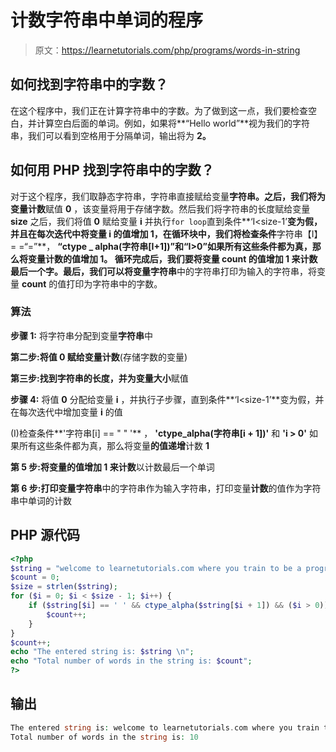 # 计数字符串中单词的程序

> 原文：<https://learnetutorials.com/php/programs/words-in-string>

## 如何找到字符串中的字数？

在这个程序中，我们正在计算字符串中的字数。为了做到这一点，我们要检查空白，并计算空白后面的单词。例如，如果将**“Hello world”**视为我们的字符串，我们可以看到空格用于分隔单词，输出将为 **2。**

## 如何用 PHP 找到字符串中的字数？

对于这个程序，我们取静态字符串，字符串直接赋给变量**字符串。**之后，我们将为变量**计数**赋值 **0** ，该变量将用于存储字数。然后我们将字符串的长度赋给变量 **size** 之后，我们将值 **0** 赋给变量 **i** 并执行`for loop`直到条件**‘I<size-1’**变为假，并且在每次迭代中将变量 **i** 的值增加 1，在循环块中，我们将检查条件**字符串【I】= =“=”**， **“ctype _ alpha(字符串[I+1])”**和**“I>0”**如果所有这些条件都为真，那么将变量计数的值增加 **1。** 循环完成后，我们要将变量 **count** 的值增加 **1** 来计数最后一个字。最后，我们可以将变量**字符串**中的字符串打印为输入的字符串，将变量 **count** 的值打印为字符串中的字数。

### 算法

**步骤 1:** 将字符串分配到变量**字符串**中

**第二步:**将值 **0** 赋给变量**计数**(存储字数的变量)

**第三步:**找到字符串的长度，并为变量**大小**赋值

**步骤 4:** 将值 **0** 分配给变量 **i** ，并执行子步骤，直到条件**‘I<size-1’**变为假，并在每次迭代中增加变量 **i** 的值

(I)检查条件**'字符串[i] == " " '** ， **'ctype_alpha(字符串[i + 1])'** 和 **'i > 0'** 如果所有这些条件都为真，那么将变量**的值递增**计数 **1**

**第 5 步:**将变量**的值增加 **1** 来计数**以计数最后一个单词

**第 6 步:**打印变量**字符串**中的字符串作为输入字符串，打印变量**计数**的值作为字符串中单词的计数

## PHP 源代码

```php
<?php
$string = "welcome to learnetutorials.com where you train to be a programmer";
$count = 0;
$size = strlen($string);
for ($i = 0; $i < $size - 1; $i++) {
    if ($string[$i] == ' ' && ctype_alpha($string[$i + 1]) && ($i > 0)) {
        $count++;
    }
}
$count++;
echo "The entered string is: $string \n";
echo "Total number of words in the string is: $count";
?>

```

## 输出

```php
The entered string is: welcome to learnetutorials.com where you train to be a programmer
Total number of words in the string is: 10
```